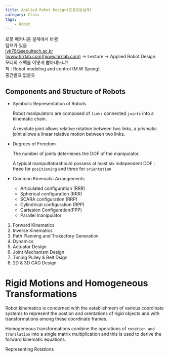 ```yaml
---
title: Applied Robot Design(응용로봇설계)
category: Class
tags:
    - Robot
---
```


로봇 메커니즘 설계에서 바뀜  
텀프가 있음  
jyk76@seoultech.ac.kr  
[www.hrrlab.com](www.hrrlab.com) -> Lecture -> Applied Robot Design  
모터의 스펙을 어떻게 뽑아내느냐?  
책 : Robot modeling and control (M.W Spong)  
중간발표 없을듯

## Components and Structure of Robots

- Symbolic Representation of Robots
  
  Robot manipulators are composed of `links` connected `joints` into a kinematic chain.

  A revolute joint allows relative rotation between two links, a prismatic joint allows a linear relative motion between two links.


- Degrees of Freedom
  
  The number of joints determines the DOF of the manipulator.

  A typical manipultatorshould possess at least six independent DOF : three for `positioning` and three for `orientation`

- Common Kinematic Arrangements
  - Articulated configuration (RRR)
  - Spherical configuration (RRR)
  - SCARA configuration (RRP)
  - Cylindrical configuration (RPP)
  - Cartesion Configuration(PPP)
  - Parallel Inanipulator
  
1. Forward Kinematics
2. Inverse Kinematics
3. Path Planning and Trakectory Generation
4. Dynamics
5. Actuator Design
6. Joint Mechanism Design
7. Timing Pulley & Belt Dsign
8. 2D & 3D CAD Design

# Rigid Motions and Homogeneous Transformations

Robot kinematics is concerned with the establishment of various coordinate systems to represent the postion and orentations of rigid objects and with transformations among these coordinate frames.

Homogeneous transformations combine the operations of `rotation and translation` into a single matrix multiplication and this is used to derive the forward kinematic equations.

Representing Rotations
